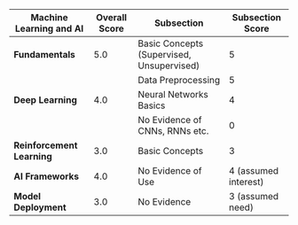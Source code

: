 | **Machine Learning and AI** | **Overall Score** | **Subsection**                           | **Subsection Score** |
|------------------------------|-------------------|------------------------------------------|----------------------|
| **Fundamentals**             | 5.0               | Basic Concepts (Supervised, Unsupervised)| 5                    |
|                              |                   | Data Preprocessing                        | 5                    |
| **Deep Learning**            | 4.0               | Neural Networks Basics                    | 4                    |
|                              |                   | No Evidence of CNNs, RNNs etc.            | 0                    |
| **Reinforcement Learning**   | 3.0               | Basic Concepts                            | 3                    |
| **AI Frameworks**            | 4.0               | No Evidence of Use                        | 4 (assumed interest) |
| **Model Deployment**         | 3.0               | No Evidence                               | 3 (assumed need)     |